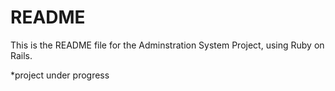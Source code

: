 # README

This is the README file for the Adminstration System Project, using Ruby on Rails. 


*project under progress
